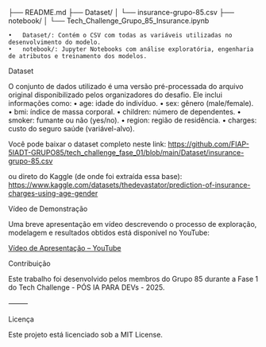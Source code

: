 ├── README.md
├── Dataset/
│ └── insurance-grupo-85.csv
├── notebook/
│ └── Tech_Challenge_Grupo_85_Insurance.ipynb

    •	Dataset/: Contém o CSV com todas as variáveis utilizadas no desenvolvimento do modelo.
    •	notebook/: Jupyter Notebooks com análise exploratória, engenharia de atributos e treinamento dos modelos.

Dataset

O conjunto de dados utilizado é uma versão pré-processada do arquivo original disponibilizado pelos organizadores do desafio. Ele inclui informações como:
• age: idade do indivíduo.
• sex: gênero (male/female).
• bmi: índice de massa corporal.
• children: número de dependentes.
• smoker: fumante ou não (yes/no).
• region: região de residência.
• charges: custo do seguro saúde (variável-alvo).

Você pode baixar o dataset completo neste link:
https://github.com/FIAP-5IADT-GRUPO85/tech_challenge_fase_01/blob/main/Dataset/insurance-grupo-85.csv

ou direto do Kaggle (de onde foi extraída essa base):
https://www.kaggle.com/datasets/thedevastator/prediction-of-insurance-charges-using-age-gender

Vídeo de Demonstração

Uma breve apresentação em vídeo descrevendo o processo de exploração, modelagem e resultados obtidos está disponível no YouTube:

[Vídeo de Apresentação – YouTube](https://www.youtube.com/watch?v=8VXqU_fScYc)

Contribuição

Este trabalho foi desenvolvido pelos membros do Grupo 85 durante a Fase 1 do Tech Challenge - PÓS IA PARA DEVs - 2025.

⸻

Licença

Este projeto está licenciado sob a MIT License.
